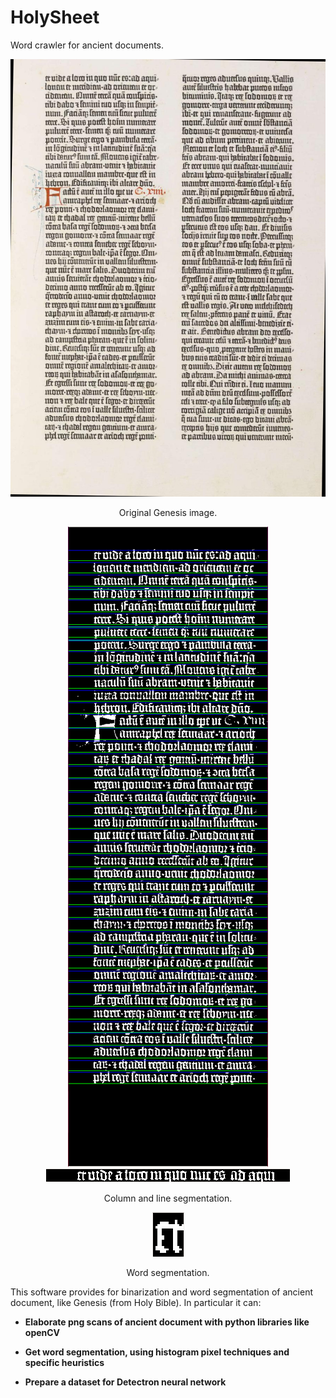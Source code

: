 # HolySheet
Word crawler for ancient documents.

<div align="center">

<img src="demoImages/Gut-24.png"/>

Original Genesis image. 

<img src="demoImages/binarizedColumn.png"/> 

<img src="demoImages/binarizedRow.png"/>

Column and line segmentation.

<img src="demoImages/binarizedWord.png"/>

Word segmentation.

</div>

This software provides for binarization and word segmentation of ancient document,
like Genesis (from Holy Bible). In particular it can:

- **Elaborate png scans of ancient document with python libraries like openCV**

- **Get word segmentation, using histogram pixel techniques and specific heuristics**

- **Prepare a dataset for Detectron neural network**